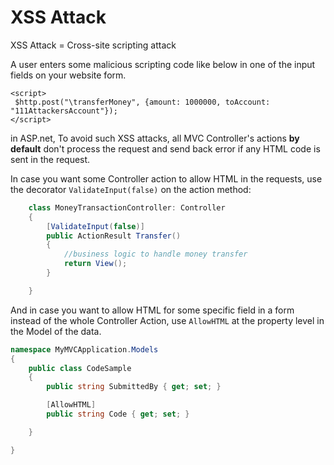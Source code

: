 # XSS Attack

XSS Attack = Cross-site scripting attack

A user enters some malicious scripting code like below in one of the input fields on your website form.

```markup
<script>
 $http.post("\transferMoney", {amount: 1000000, toAccount: "111AttackersAccount"});
</script>
```

in ASP.net, To avoid such XSS attacks, all MVC Controller's actions **by default** don't process the request and send back error if any HTML code is sent in the request.

In case you want some Controller action to allow HTML in the requests, use the decorator `ValidateInput(false)` on the action method:

```csharp
    class MoneyTransactionController: Controller 
    {
        [ValidateInput(false)]
        public ActionResult Transfer()
        {
            //business logic to handle money transfer
            return View();
        }

    }
```

And in case you want to allow HTML for some specific field in a form instead of the whole Controller Action, use `AllowHTML` at the property level in the Model of the data.

```csharp
namespace MyMVCApplication.Models 
{
    public class CodeSample
    {
        public string SubmittedBy { get; set; }

        [AllowHTML]
        public string Code { get; set; }

    }

}
```

